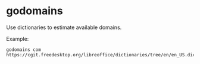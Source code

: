# godomains
Use dictionaries to estimate available domains.

Example:

    godomains com https://cgit.freedesktop.org/libreoffice/dictionaries/tree/en/en_US.dic
